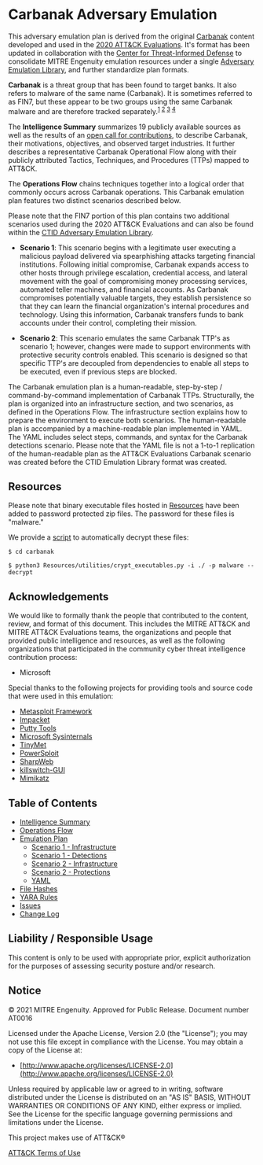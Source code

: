 # Carbanak Adversary Emulation

This adversary emulation plan is derived from the original [Carbanak](https://attack.mitre.org/groups/G0008/) content developed and used in the [2020 ATT&CK Evaluations](https://attackevals.mitre-engenuity.org/carbanak-fin7/). It's format has been updated in collaboration with the [Center for Threat-Informed Defense](https://mitre-engenuity.org/center-for-threat-informed-defense/) to consolidate MITRE Engenuity emulation resources under a single [Adversary Emulation Library](https://github.com/center-for-threat-informed-defense/adversary_emulation_library), and further standardize plan formats.  

**Carbanak** is a threat group that has been found to target banks. It also refers to malware of the same name (Carbanak). It is sometimes referred to as FIN7, but these appear to be two groups using the same Carbanak malware and are therefore tracked separately.<sup>[1](https://www.fireeye.com/blog/threat-research/2017/03/fin7_spear_phishing.html) [2](https://www.fireeye.com/blog/threat-research/2017/04/fin7-phishing-lnk.html) [3](https://www.fireeye.com/blog/threat-research/2017/06/behind-the-carbanak-backdoor.html) [4](https://www.fireeye.com/blog/threat-research/2018/08/fin7-pursuing-an-enigmatic-and-evasive-global-criminal-operation.html) </sup>

The **Intelligence Summary** summarizes 19 publicly available sources as well as the results of an [open call for contributions](https://medium.com/mitre-attack/announcing-2020s-attack-evaluation-6755650b68c2), to describe Carbanak, their motivations, objectives, and observed target industries. It further describes a representative Carbanak Operational Flow along with their publicly attributed Tactics, Techniques, and Procedures (TTPs) mapped to ATT&CK.

The **Operations Flow** chains techniques together into a logical order that commonly occurs across Carbanak operations. This Carbanak emulation plan features two distinct scenarios described below.

Please note that the FIN7 portion of this plan contains two additional scenarios used during the 2020 ATT&CK Evaluations and can also be found within the [CTID Adversary Emulation Library](https://github.com/center-for-threat-informed-defense/adversary_emulation_library).

- **Scenario 1**: This scenario begins with a legitimate user executing a malicious payload delivered via spearphishing attacks targeting financial institutions. Following initial compromise, Carbanak expands access to other hosts through privilege escalation, credential access, and lateral movement with the goal of compromising money processing services, automated teller machines, and financial accounts. As Carbanak compromises potentially valuable targets, they establish persistence so that they can learn the financial organization's internal procedures and technology. Using this information, Carbanak transfers funds to bank accounts under their control, completing their mission.

- **Scenario 2**: This scenario emulates the same Carbanak TTP's as scenario 1; however, changes were made to support environments with protective security controls enabled. This scenario is designed so that specific TTP's are decoupled from dependencies to enable all steps to be executed, even if previous steps are blocked.

The Carbanak emulation plan is a human-readable, step-by-step / command-by-command implementation of Carbanak TTPs. Structurally, the plan is organized into an infrastructure section, and two scenarios, as defined in the Operations Flow. The infrastructure section explains how to prepare the environment to execute both scenarios. The human-readable plan is accompanied by a machine-readable plan implemented in YAML. The YAML includes select steps, commands, and syntax for the Carbanak detections scenario. Please note that the YAML file is not a 1-to-1 replication of the human-readable plan as the ATT&CK Evaluations Carbanak scenario was created before the CTID Emulation Library format was created.

## Resources

Please note that binary executable files hosted in [Resources](Resources.) have been added to password protected zip files.  The password for these files is "malware."

We provide a [script](crypt_executables.py) to automatically decrypt these files:

```
$ cd carbanak

$ python3 Resources/utilities/crypt_executables.py -i ./ -p malware --decrypt
```

## Acknowledgements

We would like to formally thank the people that contributed to the content, review, and format of this document. This includes the MITRE ATT&CK and MITRE ATT&CK Evaluations teams, the organizations and people that provided public intelligence and resources, as well as the following organizations that participated in the community cyber threat intelligence contribution process:

- Microsoft

Special thanks to the following projects for providing tools and source code that were used in this emulation:

- [Metasploit Framework](https://github.com/rapid7/metasploit-framework)
- [Impacket](https://github.com/SecureAuthCorp/impacket)
- [Putty Tools](https://www.putty.org)
- [Microsoft Sysinternals](https://docs.microsoft.com/en-us/sysinternals/)
- [TinyMet](https://github.com/SherifEldeeb/TinyMet)
- [PowerSploit](https://github.com/PowerShellMafia/PowerSploit)
- [SharpWeb](https://github.com/djhohnstein/SharpWeb)
- [killswitch-GUI](https://github.com/killswitch-GUI/SetWindowsHookEx-Keylogger)
- [Mimikatz](https://github.com/gentilkiwi/mimikatz)

## Table of Contents

- [Intelligence Summary](Intelligence_Summary2.md)
- [Operations Flow](Operations_Flow2.md)
- [Emulation Plan](Emulation_Plan.)
  - [Scenario 1 - Infrastructure](Infrastructure1.md)
  - [Scenario 1 - Detections](Scenario_1.)
  - [Scenario 2 - Infrastructure](Infrastructure2.md)
  - [Scenario 2 - Protections](Scenario_2.)
  - [YAML](yaml.)
- [File Hashes](hashes.)
- [YARA Rules](yara-rules.)
- [Issues](https://github.com/center-for-threat-informed-defense/adversary_emulation_library/issues)
- [Change Log](CHANGE_LOG2.md)

## Liability / Responsible Usage
This content is only to be used with appropriate prior, explicit authorization for the purposes of assessing security posture and/or research.

## Notice
© 2021 MITRE Engenuity. Approved for Public Release. Document number AT0016

Licensed under the Apache License, Version 2.0 (the "License"); you may not use this file except in compliance with the License. You may obtain a copy of the License at:

* [http://www.apache.org/licenses/LICENSE-2.0](http://www.apache.org/licenses/LICENSE-2.0)

Unless required by applicable law or agreed to in writing, software distributed under the License is distributed on an "AS IS" BASIS, WITHOUT WARRANTIES OR CONDITIONS OF ANY KIND, either express or implied. See the License for the specific language governing permissions and limitations under the License.

This project makes use of ATT&CK®

[ATT&CK Terms of Use](https://attack.mitre.org/resources/terms-of-use/)
